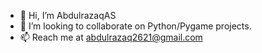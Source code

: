 - 👋 Hi, I’m AbdulrazaqAS
- 💞️ I’m looking to collaborate on Python/Pygame projects.
- 📫 Reach me at abdulrazaq2621@gmail.com

<!---
AbdulrazaqAS/AbdulrazaqAS is a ✨ special ✨ repository because its `README.md` (this file) appears on your GitHub profile.
You can click the Preview link to take a look at your changes.
--->
